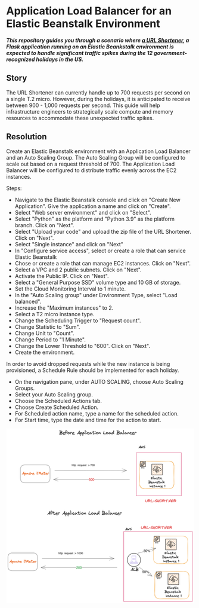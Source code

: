 # Application Load Balancer for an Elastic Beanstalk Environment

***This repository guides you through a scenario where [a URL Shortener](https://github.com/elmorenox/jenkins-flaskapp-on-ec2-in-vpc), a Flask application running on an Elastic Beankstalk environment is expected to handle significant traffic spikes during the 12 government-recognized holidays in the US.***

## Story

The URL Shortener can currently handle up to 700 requests per second on a single T.2 micro. However, during the holidays, it is anticipated to receive between 900 - 1,000 requests per second. This guide will help infrastructure engineers to strategically scale compute and memory resources to accommodate these unexpected traffic spikes.

## Resolution

Create an Elastic Beanstalk environment with an Application Load Balancer and an Auto Scaling Group. The Auto Scaling Group will be configured to scale out based on a request threshold of 700. The Application Load Balancer will be configured to distribute traffic evenly across the EC2 instances.

Steps:
- Navigate to the Elastic Beanstalk console and click on "Create New Application". Give the application a name and click on "Create".
- Select "Web server environment" and click on "Select".
- Select "Python" as the platform and "Python 3.9" as the platform branch. Click on "Next".
- Select "Upload your code" and upload the zip file of the URL Shortener. Click on "Next".
- Select "Single instance" and click on "Next"
- In "Configure service access", select or create a role that can service Elastic Beanstalk
- Chose or create a role that can manage EC2 instances. Click on "Next".
- Select a VPC and 2 public subnets. Click on "Next".
- Activate the Public IP. Click on "Next".
- Select a "General Purpose SSD" volume type and 10 GB of storage.
- Set the Cloud Monitoring Interval to 1 minute.
- In the "Auto Scaling group" under Environment Type, select "Load balanced".
- Increase the "Maximum instances" to 2.
- Select a T2 micro instance type.
- Change the Scheduling Trigger to "Request count".
- Change Statistic to "Sum".
- Change Unit to "Count".
- Change Period to "1 Minute".
- Change the Lower Threshold to "600". Click on "Next".
- Create the environment.

In order to avoid dropped requests while the new instance is being provisioned, a Schedule Rule should be implemented for each holiday.

- On the navigation pane, under AUTO SCALING, choose Auto Scaling Groups.
- Select your Auto Scaling group.
- Choose the Scheduled Actions tab.
- Choose Create Scheduled Action.
- For Scheduled action name, type a name for the scheduled action.
- For Start time, type the date and time for the action to start.

![alp](ebs-apl.png)